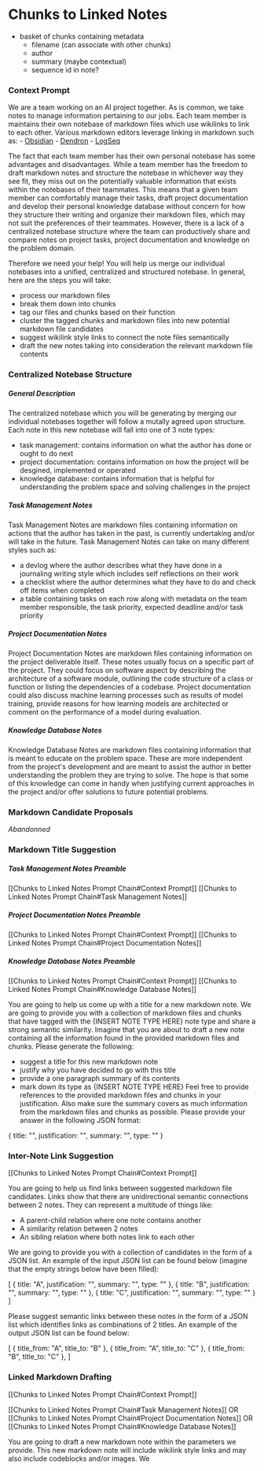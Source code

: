 # Chunks to Linked Notes

- basket of chunks containing metadata
	- filename (can associate with other chunks)
	- author
	- summary (maybe contextual)
	- sequence id in note?

### Context Prompt

We are a team working on an AI project together. As is common, we take notes to manage information pertaining to our jobs. Each team member is maintains their own notebase of markdown files which use wikilinks to link to each other. Various markdown editors leverage linking in markdown such as:
	- [Obsidian](https://obsidian.md/)
	- [Dendron](https://www.dendron.so)
	- [LogSeq](https://logseq.com)

The fact that each team member has their own personal notebase has some advantages and disadvantages. While a team member has the freedom to draft markdown notes and structure the notebase in whichever way they see fit, they miss out on the potentially valuable information that exists within the notebases of their teammates. This means that a given team member can comfortably manage their tasks, draft project documentation and develop their personal knowledge database without concern for how they structure their writing and organize their markdown files, which may not suit the preferences of their teammates. However, there is a lack of a centralized notebase structure where the team can productively share and compare notes on project tasks, project documentation and knowledge on the problem domain.

Therefore we need your help! You will help us merge our individual notebases into a unified, centralized and structured notebase. In general, here are the steps you will take:
- process our markdown files
- break them down into chunks
- tag our files and chunks based on their function
- cluster the tagged chunks and markdown files into new potential markdown file candidates
- suggest wikilink style links to connect the note files semantically
- draft the new notes taking into consideration the relevant markdown file contents

### Centralized Notebase Structure

##### General Description

The centralized notebase which you will be generating by merging our individual notebases together will follow a mutally agreed upon structure. Each note in this new notebase will fall into one of 3 note types:
- task management: contains information on what the author has done or ought to do next
- project documentation: contains information on how the project will be desgined, implemented or operated
- knowledge database: contains information that is helpful for understanding the problem space and solving challenges in the project

##### Task Management Notes

Task Management Notes are markdown files containing information on actions that the author has taken in the past, is currently undertaking and/or will take in the future. Task Management Notes can take on many different styles such as:
- a devlog where the author describes what they have done in a journaling writing style which includes self reflections on their work
- a checklist where the author determines what they have to do and check off items when completed
- a table containing tasks on each row along with metadata on the team member responsible, the task priority, expected deadline and/or task priority
##### Project Documentation Notes

Project Documentation Notes are markdown files containing information on the project deliverable itself. These notes usually focus on a specific part of the project. They could focus on software aspect by describing the architecture of a software module, outlining the code structure of a class or function or listing  the dependencies of a codebase. Project documentation could also discuss machine learning processes such as results of model training, provide reasons for how learning models are architected or comment on the performance of a model during evaluation.
##### Knowledge Database Notes

Knowledge Database Notes are markdown files containing information that is meant to educate on the problem space. These are more independent from the project's development and are meant to assist the author in better understanding the problem they are trying to solve. The hope is that some of this knowledge can come in handy when justifying current approaches in the project and/or offer solutions to future potential problems.

### Markdown Candidate Proposals

*Abandonned*

### Markdown Title Suggestion

##### Task Management Notes Preamble

[[Chunks to Linked Notes Prompt Chain#Context Prompt]]
[[Chunks to Linked Notes Prompt Chain#Task Management Notes]]

##### Project Documentation Notes Preamble

[[Chunks to Linked Notes Prompt Chain#Context Prompt]]
[[Chunks to Linked Notes Prompt Chain#Project Documentation Notes]]
##### Knowledge Database Notes Preamble

[[Chunks to Linked Notes Prompt Chain#Context Prompt]]
[[Chunks to Linked Notes Prompt Chain#Knowledge Database Notes]]

You are going to help us come up with a title for a new markdown note. We are going to provide you with a collection of markdown files and chunks that have tagged with the {INSERT NOTE TYPE HERE} note type and share a strong semantic similarity. Imagine that you are about to draft a new note containing all the information found in the provided markdown files and chunks. Please generate the following:
- suggest a title for this new markdown note
- justify why you have decided to go with this title
- provide a one paragraph summary of its contents
- mark down its type as {INSERT NOTE TYPE HERE}
Feel free to provide references to the provided markdown files and chunks in your justification. Also make sure the summary covers as much information from the markdown files and chunks as possible. Please provide your answer in the following JSON format:

{
	title: "",
	justification: "",
	summary: "",
	type: ""
}

### Inter-Note Link Suggestion

[[Chunks to Linked Notes Prompt Chain#Context Prompt]]

You are going to help us find links between suggested markdown file candidates. Links show that there are unidirectional semantic connections between 2 notes. They can represent a multitude of things like:
- A parent-child relation where one note contains another
- A similarity relation between 2 notes
- An sibling relation where both notes link to each other

We are going to provide you with a collection of candidates in the form of a JSON list. An example of the input JSON list can be found below (imagine that the empty strings below have been filled):

[
	{
		title: "A",
		justification: "",
		summary: "",
		type: ""
	},
	{
		title: "B",
		justification: "",
		summary: "",
		type: ""
	},
	{
		title: "C",
		justification: "",
		summary: "",
		type: ""
	}
]

Please suggest semantic links between these notes in the form of a JSON list which identifies links as combinations of 2 titles. An example of the output JSON list can be found below:

[
	{
		title_from: "A",
		title_to: "B"
	},
	{
		title_from: "A",
		title_to: "C"
	},
	{
		title_from: "B",
		title_to: "C"
	},
]

### Linked Markdown Drafting

[[Chunks to Linked Notes Prompt Chain#Context Prompt]]

[[Chunks to Linked Notes Prompt Chain#Task Management Notes]]
OR
[[Chunks to Linked Notes Prompt Chain#Project Documentation Notes]]
OR
[[Chunks to Linked Notes Prompt Chain#Knowledge Database Notes]]


You are going to draft a new markdown note within the parameters we provide. This new markdown note will include wikilink style links and may also include codeblocks and/or images. We 
